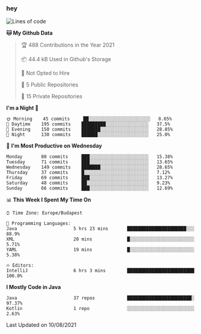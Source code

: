 ### hey

<!--START_SECTION:waka-->
![Lines of code](https://img.shields.io/badge/From%20Hello%20World%20I%27ve%20Written-72200%20lines%20of%20code-blue)

**🐱 My Github Data** 

> 🏆 488 Contributions in the Year 2021
 > 
> 📦 44.4 kB Used in Github's Storage 
 > 
> 🚫 Not Opted to Hire
 > 
> 📜 5 Public Repositories 
 > 
> 🔑 15 Private Repositories  
 > 
**I'm a Night 🦉** 

```text
🌞 Morning    45 commits     ██░░░░░░░░░░░░░░░░░░░░░░░   8.65% 
🌆 Daytime    195 commits    █████████░░░░░░░░░░░░░░░░   37.5% 
🌃 Evening    150 commits    ███████░░░░░░░░░░░░░░░░░░   28.85% 
🌙 Night      130 commits    ██████░░░░░░░░░░░░░░░░░░░   25.0%

```
📅 **I'm Most Productive on Wednesday** 

```text
Monday       80 commits     ███░░░░░░░░░░░░░░░░░░░░░░   15.38% 
Tuesday      71 commits     ███░░░░░░░░░░░░░░░░░░░░░░   13.65% 
Wednesday    149 commits    ███████░░░░░░░░░░░░░░░░░░   28.65% 
Thursday     37 commits     █░░░░░░░░░░░░░░░░░░░░░░░░   7.12% 
Friday       69 commits     ███░░░░░░░░░░░░░░░░░░░░░░   13.27% 
Saturday     48 commits     ██░░░░░░░░░░░░░░░░░░░░░░░   9.23% 
Sunday       66 commits     ███░░░░░░░░░░░░░░░░░░░░░░   12.69%

```


📊 **This Week I Spent My Time On** 

```text
⌚︎ Time Zone: Europe/Budapest

💬 Programming Languages: 
Java                     5 hrs 23 mins       ██████████████████████░░░   88.9% 
XML                      20 mins             █░░░░░░░░░░░░░░░░░░░░░░░░   5.71% 
YAML                     19 mins             █░░░░░░░░░░░░░░░░░░░░░░░░   5.38%

🔥 Editors: 
IntelliJ                 6 hrs 3 mins        █████████████████████████   100.0%

```

**I Mostly Code in Java** 

```text
Java                     37 repos            ████████████████████████░   97.37% 
Kotlin                   1 repo              ░░░░░░░░░░░░░░░░░░░░░░░░░   2.63%

```



 Last Updated on 10/08/2021
<!--END_SECTION:waka-->
